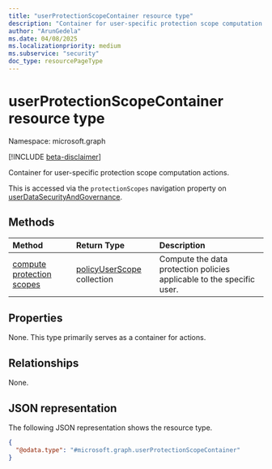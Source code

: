 ```yaml
---
title: "userProtectionScopeContainer resource type"
description: "Container for user-specific protection scope computation actions."
author: "ArunGedela"
ms.date: 04/08/2025
ms.localizationpriority: medium
ms.subservice: "security"
doc_type: resourcePageType
---
```


# userProtectionScopeContainer resource type

Namespace: microsoft.graph

[!INCLUDE [beta-disclaimer](../../includes/beta-disclaimer.md)]

Container for user-specific protection scope computation actions.

This is accessed via the `protectionScopes` navigation property on [userDataSecurityAndGovernance](../resources/userdatasecurityandgovernance.md).

## Methods

| Method                                          | Return Type                                                                                   | Description                                                           |
| :---------------------------------------------- | :-------------------------------------------------------------------------------------------- | :-------------------------------------------------------------------- |
| [compute protection scopes](../api/userprotectionscopecontainer-compute.md) | [policyUserScope](../resources/policyuserscope.md) collection | Compute the data protection policies applicable to the specific user. |

## Properties

None. This type primarily serves as a container for actions.

## Relationships

None.

## JSON representation

The following JSON representation shows the resource type.
<!-- {
  "blockType": "resource",
  "@odata.type": "microsoft.graph.userProtectionScopeContainer",
  "openType": false
}-->
``` json
{
  "@odata.type": "#microsoft.graph.userProtectionScopeContainer"
}
```
